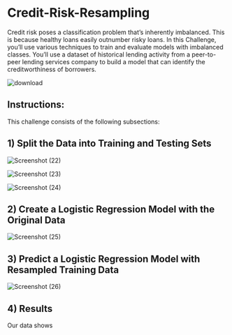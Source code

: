 # Credit-Risk-Resampling

Credit risk poses a classification problem that’s inherently imbalanced. This is because healthy loans easily outnumber risky loans. In this Challenge, you’ll use various techniques to train and evaluate models with imbalanced classes. You’ll use a dataset of historical lending activity from a peer-to-peer lending services company to build a model that can identify the creditworthiness of borrowers.


![download](https://github.com/shahp630/Credit-Risk-Resampling/assets/133065460/f930de0e-48c8-48f8-9e14-86eb52329385)

## Instructions:

This challenge consists of the following subsections:


## 1) Split the Data into Training and Testing Sets

![Screenshot (22)](https://github.com/shahp630/Credit-Risk-Resampling/assets/133065460/d95c7e25-0e8b-4548-8204-8d6cf9af2a4f)

![Screenshot (23)](https://github.com/shahp630/Credit-Risk-Resampling/assets/133065460/6f192f96-9384-4288-9bb9-35e394abee21)

![Screenshot (24)](https://github.com/shahp630/Credit-Risk-Resampling/assets/133065460/ff8277f2-550a-4442-9e7f-61e2477611d5)


## 2) Create a Logistic Regression Model with the Original Data

![Screenshot (25)](https://github.com/shahp630/Credit-Risk-Resampling/assets/133065460/6260e95c-cdc3-4909-9e61-87f7231f21ba)


## 3) Predict a Logistic Regression Model with Resampled Training Data

![Screenshot (26)](https://github.com/shahp630/Credit-Risk-Resampling/assets/133065460/f7858cb4-0687-46f3-bbc2-00ab6c42bfb4)

## 4) Results

Our data shows 


